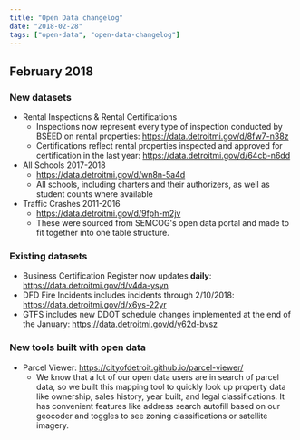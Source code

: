 ```yaml
---
title: "Open Data changelog"
date: "2018-02-28"
tags: ["open-data", "open-data-changelog"]
---
```


## February 2018

### New datasets

- Rental Inspections & Rental Certifications 
  - Inspections now represent every type of inspection conducted by BSEED on rental properties: https://data.detroitmi.gov/d/8fw7-n38z
  - Certifications reflect rental properties inspected and approved for certification in the last year: https://data.detroitmi.gov/d/64cb-n6dd
- All Schools 2017-2018
  - https://data.detroitmi.gov/d/wn8n-5a4d
  - All schools, including charters and their authorizers, as well as student counts where available
- Traffic Crashes 2011-2016
  - https://data.detroitmi.gov/d/9fph-m2jv
  - These were sourced from SEMCOG's open data portal and made to fit together into one table structure.

### Existing datasets

- Business Certification Register now updates __daily__: https://data.detroitmi.gov/d/v4da-ysyn
- DFD Fire Incidents includes incidents through 2/10/2018: https://data.detroitmi.gov/d/x6ys-22yr
- GTFS includes new DDOT schedule changes implemented at the end of the January: https://data.detroitmi.gov/d/y62d-bvsz

### New tools built with open data

- Parcel Viewer: https://cityofdetroit.github.io/parcel-viewer/
  - We know that a lot of our open data users are in search of parcel data, so we built this mapping tool to quickly look up property data like ownership, sales history, year built, and legal classifications. It has convenient features like address search autofill based on our geocoder and toggles to see zoning classifications or satellite imagery.
